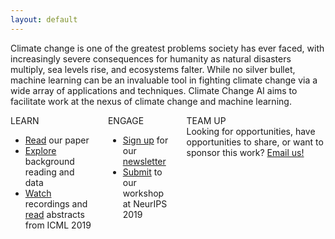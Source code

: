 ```yaml
---
layout: default
---
```


Climate change is one of the greatest problems society has ever faced, with increasingly severe consequences for humanity as natural disasters multiply, sea levels rise, and ecosystems falter. While no silver bullet, machine learning can be an invaluable tool in fighting climate change via a wide array of applications and techniques. Climate Change AI aims to facilitate work at the nexus of climate change and machine learning.

<div class='columns'>
  <div class='column'>
    <div class='panel'>
      <div class='panel-heading'>LEARN</div>
      <div class='panel-block'>
        <ul>
          <li><a href='https://arxiv.org/abs/1906.05433' target='_blank'>Read</a> our paper</li>
          <li><a href='./resources.html'>Explore</a> background reading and data</li>
          <li><a href='./ICML2019_workshop#schedule'>Watch</a> recordings and <a href='./ICML2019_workshop#research-track'>read</a> abstracts from ICML 2019</li>
        </ul>
      </div>
    </div>
  </div>
  <div class='column'>
    <div class='panel'>
      <div class='panel-heading'>ENGAGE</div>
      <div class='panel-block'>
        <ul>
          <li><a href='./mailing_list.html'>Sign up</a> for our <a href='./newsletter.html'>newsletter</a></li>
          <li><a href='./NeurIPS2019_workshop.html'>Submit</a> to our workshop at NeurIPS 2019</li>
        </ul>
      </div>
    </div>
  </div>
  <div class='column'>
    <div class='panel'>
      <div class='panel-heading'>TEAM UP</div>
      <div class='panel-block' style='display: block'>Looking for opportunities, have opportunities to share, or want to sponsor this work? <a href='mailto:climatechangeai@gmail.com'>Email us!</a>
    </div>
  </div>
</div>
